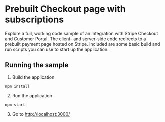 # Prebuilt Checkout page with subscriptions

Explore a full, working code sample of an integration with Stripe Checkout and Customer Portal. The client- and server-side code redirects to a prebuilt payment page hosted on Stripe. Included are some basic build and run scripts you can use to start up the application.

## Running the sample

1. Build the application

~~~
npm install
~~~

2. Run the application

~~~
npm start
~~~

3. Go to [http://localhost:3000/](http://localhost:3000/)